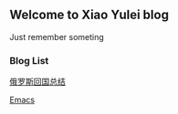 ## Welcome to Xiao Yulei blog

Just remember someting

### Blog List
[俄罗斯回国总结](docs/subject/backfromRu/backfromRu.md)

[Emacs](docs/subject/emacs/emacs.md)
